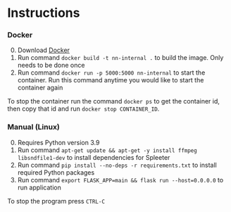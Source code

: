 # Instructions

### Docker

0. Download [Docker](https://docs.docker.com/get-docker/)
1. Run command ```docker build -t nn-internal .``` to build the image. Only needs to be done once
2. Run command ```docker run -p 5000:5000 nn-internal``` to start the container. Run this command anytime you would like to start the container again

To stop the container run the command ```docker ps``` to get the container id, then copy that id and run ```docker stop CONTAINER_ID```.

### Manual (Linux)

0. Requires Python version 3.9
1. Run command ```apt-get update && apt-get -y install ffmpeg libsndfile1-dev``` to install dependencies for Spleeter
2. Run command ```pip install --no-deps -r requirements.txt``` to install required Python packages
3. Run command ```export FLASK_APP=main && flask run --host=0.0.0.0``` to run application

To stop the program press ```CTRL-C```
